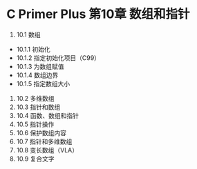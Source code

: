 # C Primer Plus 第10章 数组和指针
1. 10.1 数组  
* 10.1.1 初始化  
* 10.1.2 指定初始化项目（C99）  
* 10.1.3 为数组赋值  
* 10.1.4 数组边界  
* 10.1.5 指定数组大小  
1. 10.2 多维数组  
1. 10.3 指针和数组  
1. 10.4 函数、数组和指针  
1. 10.5 指针操作  
1. 10.6 保护数组内容  
1. 10.7 指针和多维数组  
1. 10.8 变长数组（VLA）  
1. 10.9 复合文字  
